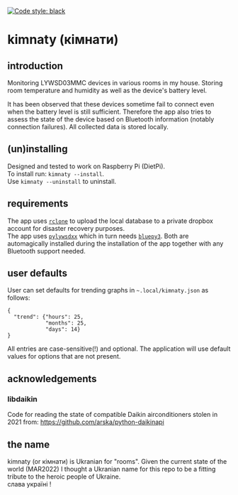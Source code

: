 [![Code style: black](https://img.shields.io/badge/code%20style-black-000000.svg)](https://github.com/psf/black)


# kimnaty (кімнати) 

## introduction

Monitoring LYWSD03MMC devices in various rooms in my house. Storing room temperature and humidity as well as the 
device's battery level. 

It has been observed that these devices sometime fail to connect even when the battery level is still sufficient.
Therefore the app also tries to assess the state of the device based on Bluetooth information (notably connection
failures). All collected data is stored locally. 

## (un)installing

Designed and tested to work on Raspberry Pi (DietPi).   
To install run: `kimnaty --install`.   
Use `kimnaty --uninstall` to uninstall.

## requirements
The app uses [`rclone`](https://rclone.org/) to upload the local database to a private dropbox account for 
disaster recovery purposes.  
The app uses [`pylywsdxx`](https://pypi.org/project/pylywsdxx/) which in turn
needs [`bluepy3`](https://pypi.org/project/bluepy3/). Both are automagically installed during the installation
of the app together with any Bluetooth support needed.

## user defaults
User can set defaults for trending graphs in `~.local/kimnaty.json` as follows:
```(json)
{
  "trend": {"hours": 25,
            "months": 25,
            "days": 14}
}
```
All entries are case-sensitive(!) and optional. The application will use default values for options that are not present.

## acknowledgements
### libdaikin

Code for reading the state of compatible Daikin airconditioners stolen in 2021
from: https://github.com/arska/python-daikinapi

## the name

kimnaty (or кімнати) is Ukranian for "rooms". Given the current state of the world (MAR2022) I thought a Ukranian name
for this repo to be a fitting tribute to the heroic people of Ukraine.   
слава україні !
